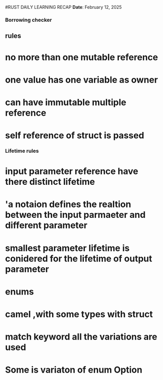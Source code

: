 #RUST DAILY LEARNING RECAP
**Date**: February 12, 2025
### Borrowing checker
## rules
# no more than one mutable reference
# one value has one variable as owner
# can have immutable multiple reference
# self reference of struct is passed

### Lifetime rules
# input parameter reference have there distinct lifetime
# 'a notaion defines the realtion between the input parmaeter and different parameter
# smallest parameter lifetime is conidered for the lifetime of output parameter
# enums
# camel ,with some types with struct 
# match keyword all the variations are used
# Some is variaton of enum Option<T>

